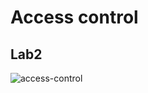 # Access control
## Lab2
![access-control](https://github.com/T3chnocr4t/T3chnocr4t.github.io/assets/115868619/233707e5-1d04-409f-b413-33766ae43a5b)

